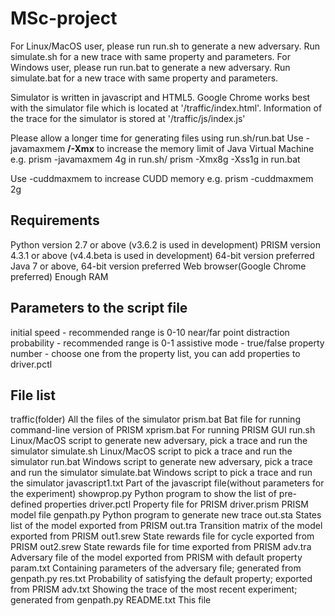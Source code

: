 # MSc-project
For Linux/MacOS user, please run run.sh to generate a new adversary. Run simulate.sh for a new trace with same property and parameters.
For Windows user, please run run.bat to generate a new adversary. Run simulate.bat for a new trace with same property and parameters.

Simulator is written in javascript and HTML5.
Google Chrome works best with the simulator file which is located at '/traffic/index.html'.
Information of the trace for the simulator is stored at '/traffic/js/index.js'

Please allow a longer time for generating files using run.sh/run.bat
Use -javamaxmem __/-Xmx__ to increase the memory limit of Java Virtual Machine
e.g. prism -javamaxmem 4g in run.sh/ prism -Xmx8g -Xss1g in run.bat

Use -cuddmaxmem to increase CUDD memory
e.g. prism -cuddmaxmem 2g

Requirements
---------------------------
Python version 2.7 or above (v3.6.2 is used in development)
PRISM version 4.3.1 or above (v4.4.beta is used in development) 64-bit version preferred
Java 7 or above, 64-bit version preferred
Web browser(Google Chrome preferred)
Enough RAM

Parameters to the script file
---------------------------
initial speed - recommended range is 0-10
near/far point distraction probability - recommended range is 0-1
assistive mode - true/false
property number - choose one from the property list, you can add properties to driver.pctl

File list
---------------------------
traffic(folder)                 All the files of the simulator
prism.bat                       Bat file for running command-line version of PRISM
xprism.bat                      For running PRISM GUI
run.sh                          Linux/MacOS script to generate new adversary, pick a trace and run the simulator 
simulate.sh                     Linux/MacOS script to pick a trace and run the simulator 
run.bat                         Windows script to generate new adversary, pick a trace and run the simulator
simulate.bat                    Windows script to pick a trace and run the simulator
javascript1.txt                 Part of the javascript file(without parameters for the experiment)
showprop.py			                Python program to show the list of pre-defined properties
driver.pctl                     Property file for PRISM
driver.prism                    PRISM model file
genpath.py                      Python program to generate new trace
out.sta                         States list of the model exported from PRISM
out.tra                         Transition matrix of the model exported from PRISM
out1.srew                       State rewards file for cycle exported from PRISM
out2.srew                       State rewards file for time exported from PRISM
adv.tra                         Adversary file of the model exported from PRISM with default property
param.txt                       Containing parameters of the adversary file; generated from genpath.py
res.txt                         Probability of satisfying the default property; exported from PRISM
adv.txt                         Showing the trace of the most recent experiment; generated from genpath.py
README.txt                      This file
